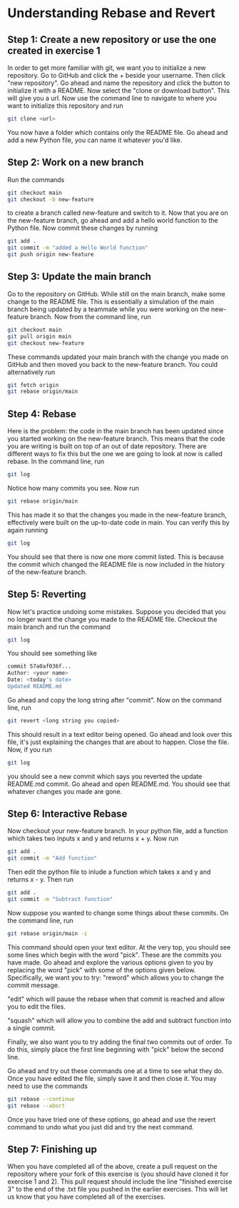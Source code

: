 
# Understanding Rebase and Revert

## Step 1: Create a new repository or use the one created in exercise 1

In order to get more familiar with git, we want you to initialize a new repository.
Go to GitHub and click the + beside your username. Then click "new repository".
Go ahead and name the repository and click the button to initialize it with a
README. Now select the "clone or download button". This will give you a url.
Now use the command line to navigate to where you want to initialize this
repository and run

```bash
git clone <url>
```

You now have a folder which contains only the README file. Go ahead and add a
new Python file, you can name it whatever you'd like.

## Step 2: Work on a new branch

Run the commands

```bash
git checkout main
git checkout -b new-feature
```

to create a branch called new-feature and switch to it. Now that you are on the
new-feature branch, go ahead and add a hello world function to the Python file.
Now commit these changes by running

```bash
git add .
git commit -m "added a Hello World function"
git push origin new-feature
```

## Step 3: Update the main branch

Go to the repository on GitHub. While still on the main branch, make some
change to the README file. This is essentially a simulation of the main branch
being updated by a teammate while you were working on the new-feature branch.
Now from the command line, run

```bash
git checkout main
git pull origin main
git checkout new-feature
```

These commands updated your main branch with the change you made on GitHub
and then moved you back to the new-feature branch.
You could alternatively run

```bash
git fetch origin
git rebase origin/main
```

## Step 4: Rebase

Here is the problem: the code in the main branch has been updated since you
started working on the new-feature branch. This means that the code you are
writing is built on top of an out of date repository. There are different ways
to fix this but the one we are going to look at now is called rebase. In the
command line, run

```bash
git log
```

Notice how many commits you see. Now run

```bash
git rebase origin/main
```

This has made it so that the changes you made in the new-feature branch, effectively
were built on the up-to-date code in main. You can verify this by again running

```bash
git log
```

You should see that there is now one more commit listed. This is because the
commit which changed the README file is now included in the history of the
new-feature branch.

## Step 5: Reverting

Now let's practice undoing some mistakes. Suppose you decided that you no longer
want the change you made to the README file. Checkout the main branch and run the command

```bash
git log
```

You should see something like

```bash
commit 57a0af036f...
Author: <your name>
Date: <today's date>
Updated README.md
```

Go ahead and copy the long string after "commit". Now on the command line, run

```bash
git revert <long string you copied>
```

This should result in a text editor being opened. Go ahead and look over this
file, it's just explaining the changes that are about to happen. Close the file.
Now, if you run

```bash
git log
```

you should see a new commit which says you reverted the update README.md commit.
Go ahead and open README.md. You should see that whatever changes you made are gone.

## Step 6: Interactive Rebase

Now checkout your new-feature branch. In your python file, add a function which
takes two inputs x and y and returns x + y. Now run

```bash
git add .
git commit -m "Add function"
```

Then edit the python file to inlude a function which takes x and y and returns
x - y. Then run

```bash
git add .
git commit -m "Subtract function"
```

Now suppose you wanted to change some things about these commits. On the command
line, run

```bash
git rebase origin/main -i
```

This command should open your text editor. At the very top, you should see some
lines which begin with the word "pick". These are the commits you have made. Go
ahead and explore the various options given to you by replacing the word "pick"
with some of the options given below. Specifically, we want you to try:
"reword" which allows you to change the commit message.

"edit" which will pause the rebase when that commit is reached and allow you to
edit the files.

"squash" which will allow you to combine the add and subtract function into a
single commit.

Finally, we also want you to try adding the final two commits out of order. To
do this, simply place the first line beginning with "pick" below the second line.

Go ahead and try out these commands one at a time to see what they do. Once you
have edited the file, simply save it and then close it. You may need to use the commands

```bash
git rebase --continue
git rebase --abort
```

Once you have tried one of these options, go ahead and use the revert command to
undo what you just did and try the next command.

## Step 7: Finishing up

When you have completed all of the above, create a pull request on the repository
where your fork of this exercise is (you should have cloned it for exercise 1 and
2). This pull request should include the line "finished exercise 3" to the end of
the .txt file you pushed in the earlier exercises. This will let us know that
you have completed all of the exercises.
